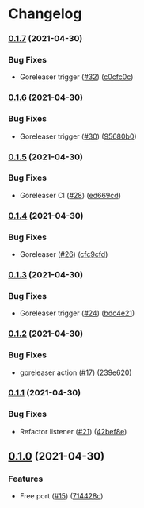 # Changelog

### [0.1.7](https://www.github.com/sawadashota/unifi-doorbell-chime/compare/v0.1.6...v0.1.7) (2021-04-30)


### Bug Fixes

* Goreleaser trigger ([#32](https://www.github.com/sawadashota/unifi-doorbell-chime/issues/32)) ([c0cfc0c](https://www.github.com/sawadashota/unifi-doorbell-chime/commit/c0cfc0c9949e12c112c6002167b025f82df91451))

### [0.1.6](https://www.github.com/sawadashota/unifi-doorbell-chime/compare/v0.1.5...v0.1.6) (2021-04-30)


### Bug Fixes

* Goreleaser trigger ([#30](https://www.github.com/sawadashota/unifi-doorbell-chime/issues/30)) ([95680b0](https://www.github.com/sawadashota/unifi-doorbell-chime/commit/95680b01f5b8f087e691149eb13832befedeb67f))

### [0.1.5](https://www.github.com/sawadashota/unifi-doorbell-chime/compare/v0.1.4...v0.1.5) (2021-04-30)


### Bug Fixes

* Goreleaser CI ([#28](https://www.github.com/sawadashota/unifi-doorbell-chime/issues/28)) ([ed669cd](https://www.github.com/sawadashota/unifi-doorbell-chime/commit/ed669cd765ace21a8b2c5e67d534c67f7d3da89d))

### [0.1.4](https://www.github.com/sawadashota/unifi-doorbell-chime/compare/v0.1.3...v0.1.4) (2021-04-30)


### Bug Fixes

* Goreleaser ([#26](https://www.github.com/sawadashota/unifi-doorbell-chime/issues/26)) ([cfc9cfd](https://www.github.com/sawadashota/unifi-doorbell-chime/commit/cfc9cfd64cfabe70f483b0a20efb1585a5e96445))

### [0.1.3](https://www.github.com/sawadashota/unifi-doorbell-chime/compare/v0.1.2...v0.1.3) (2021-04-30)


### Bug Fixes

* Goreleaser trigger ([#24](https://www.github.com/sawadashota/unifi-doorbell-chime/issues/24)) ([bdc4e21](https://www.github.com/sawadashota/unifi-doorbell-chime/commit/bdc4e21361f70dc5998901a3d5428fd92432b518))

### [0.1.2](https://www.github.com/sawadashota/unifi-doorbell-chime/compare/v0.1.1...v0.1.2) (2021-04-30)


### Bug Fixes

* goreleaser action ([#17](https://www.github.com/sawadashota/unifi-doorbell-chime/issues/17)) ([239e620](https://www.github.com/sawadashota/unifi-doorbell-chime/commit/239e620a7a6625561ceab87941595d0e383408cf))

### [0.1.1](https://www.github.com/sawadashota/unifi-doorbell-chime/compare/v0.1.0...v0.1.1) (2021-04-30)


### Bug Fixes

* Refactor listener ([#21](https://www.github.com/sawadashota/unifi-doorbell-chime/issues/21)) ([42bef8e](https://www.github.com/sawadashota/unifi-doorbell-chime/commit/42bef8e679d07cba794c740da06f1bb725898e49))

## [0.1.0](https://www.github.com/sawadashota/unifi-doorbell-chime/compare/v0.0.7...v0.1.0) (2021-04-30)


### Features

* Free port ([#15](https://www.github.com/sawadashota/unifi-doorbell-chime/issues/15)) ([714428c](https://www.github.com/sawadashota/unifi-doorbell-chime/commit/714428c873b4a5dbdfe0bfb015c592fc165631cc))
